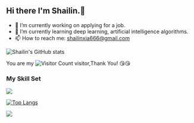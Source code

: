 ## Hi there I'm Shailin.👋

<!--
**ShailinXia/ShailinXia** is a ✨ _special_ ✨ repository because its `README.md` (this file) appears on your GitHub profile.

Here are some ideas to get you started:
-->
- 🔭 I’m currently working on applying for a job.
- 🌱 I’m currently learning deep learning, artificial intelligence algorithms.
- 📫 How to reach me: shailinxia666@gmail.com
<!--
- 👯 I’m looking to collaborate on ...
- 🤔 I’m looking for help with ...
- 💬 Ask me about ...
- 😄 Pronouns: ...
- ⚡ Fun fact: ...
-->
<!--
![](https://github-readme-stats.vercel.app/api?username=ShailinXia&show_icons=true&theme=transparent)
![Top Langs](https://github-readme-stats.vercel.app/api/top-langs/?username=ShailinXia&layout=compact&theme=tokyonight)
-->

![Shailin's GitHub stats](https://github-readme-stats.vercel.app/api?username=shailinxia&show_icons=true&theme=tokyonight)

You are my ![Visitor Count](https://profile-counter.glitch.me/ShailinXia/count.svg) visitor,Thank You! :kissing_heart::kissing_heart:

### My Skill Set

![](https://img.shields.io/badge/Python-3776AB?style=for-the-badge&logo=python&logoColor=white)

[![Top Langs](https://github-readme-stats.vercel.app/api/top-langs/?username=shailinxia&layout=compact&theme=tokyonight)](https://github.com/anuraghazra/github-readme-stats)

![](https://github-readme-activity-graph.cyclic.app/graph?username=ShailinXia&theme=dracula)




